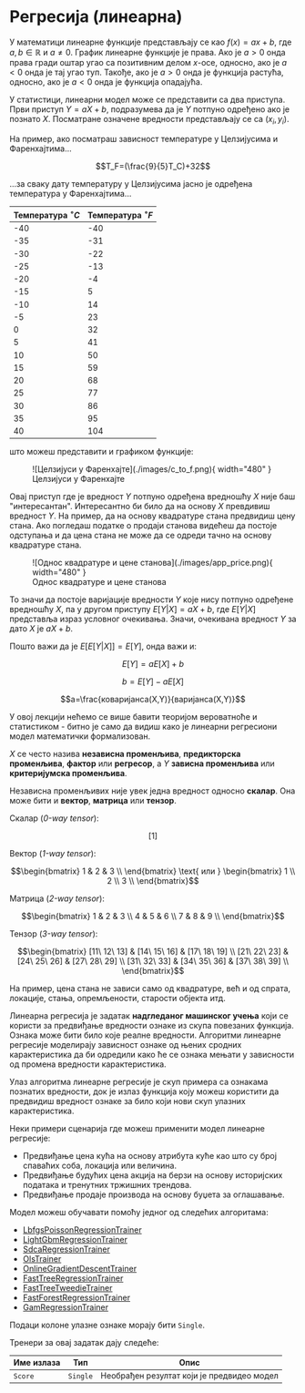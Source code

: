 # Регресија (линеарна)

У математици линеарне функције представљају се као $f(x)=ax+b$, где
$a,b\in{\mathbb{R}}$ и $a\neq{0}$. График линеарне функције је права. Ако је
$a>0$ онда права гради оштар угао са позитивним делом $x$-осе, односно, ако је
$a<0$ онда је тај угао туп. Такође, ако је $a>0$ онда је функција растућа,
односно, ако је $a<0$ онда је функција опадајућа.

У статистици, линеарни модел може се представити са два приступа. Први приступ
$Y=aX+b$, подразумева да је $Y$ потпуно одређено ако је познато $X$. Посматране
означене вредности представљају се са $(x_i,y_i)$.

На пример, ако посматраш зависност температуре у Целзијусима и Фаренхајтима...

$$T_F=(\frac{9}{5}T_C)+32$$

...за сваку дату температуру у Целзијусима јасно је одређена температура у
Фаренхајтима...

| Температура $^\circ{C}$ | Температура $^\circ{F}$ |
|-------------------------|-------------------------|
| -40                     | -40                     |
| -35                     | -31                     |
| -30                     | -22                     |
| -25                     | -13                     |
| -20                     | -4                      |
| -15                     | 5                       |
| -10                     | 14                      |
| -5                      | 23                      |
| 0                       | 32                      |
| 5                       | 41                      |
| 10                      | 50                      |
| 15                      | 59                      |
| 20                      | 68                      |
| 25                      | 77                      |
| 30                      | 86                      |
| 35                      | 95                      |
| 40                      | 104                     |

што можеш представити и графиком функције:

<figure markdown="span">
  ![Целзијуси у Фаренхајте](./images/c_to_f.png){ width="480" }
  <figcaption>Целзијуси у Фаренхајте</figcaption>
</figure>

Овај приступ где је вредност $Y$ потпуно одређена вредношћу $X$ није баш
"интересантан". Интересантно би било да на основу $X$ превдивиш вредност $Y$.
На пример, да на основу квадратуре стана предвидиш цену стана. Ако погледаш
податке о продаји станова видећеш да постоје одступања и да цена стана не може
да се одреди тачно на основу квадратуре стана.

<figure markdown="span">
  ![Однос квадратуре и цене станова](./images/app_price.png){ width="480" }
  <figcaption>Однос квадратуре и цене станова</figcaption>
</figure>

То значи да постоје варијације вредности $Y$ које нису потпуно одређене
вредношћу $X$, па у другом приступу $E[Y|X]=aX+b$, где $E[Y|X]$ представља
израз условног очекивања. Значи, очекивана вредност $Y$ за дато $X$ је $aX+b$.

Пошто важи да је $E[E[Y|X]]=E[Y]$, онда важи и:

$$E[Y]=aE[X]+b$$

$$b=E[Y]-aE[X]$$

$$a=\frac{коваријанса(X,Y)}{варијанса(X,Y)}$$

У овој лекцији нећемо се више бавити теоријом вероватноће и статистиком - битно
је само да видиш како је линеарни регресиони модел математички формализован.

$X$ се често назива **независна променљива**, **предикторска променљива**,
**фактор** или **регресор**, а $Y$ **зависна променљива** или
**критеријумска променљива**.

Независна променљивих није увек једна вредност односно **скалар**. Она може
бити и **вектор**, **матрица** или **тензор**.

Скалар (*0-way tensor*):

$$[1]$$

Вектор (*1-way tensor*):

$$\begin{bmatrix}
1 & 2 & 3 \\
\end{bmatrix}
\text{  или  }
\begin{bmatrix}
1 \\
2 \\
3 \\
\end{bmatrix}$$

Матрица (*2-way tensor*):

$$\begin{bmatrix}
1 & 2 & 3 \\
4 & 5 & 6 \\
7 & 8 & 9 \\
\end{bmatrix}$$

Тензор (*3-way tensor*):

$$\begin{bmatrix}
[11\ 12\ 13] & [14\ 15\ 16] & [17\ 18\ 19] \\
[21\ 22\ 23] & [24\ 25\ 26] & [27\ 28\ 29] \\
[31\ 32\ 33] & [34\ 35\ 36] & [37\ 38\ 39] \\
\end{bmatrix}$$

На пример, цена стана не зависи само од квадратуре, већ и од спрата, локације,
стања, опремљености, старости објекта итд.

Линеарна регресија је задатак **надгледаног машинског учења** који се користи
за предвиђање вредности ознаке из скупа повезаних функција. Ознака може бити
било које реалне вредности. Алгоритми линеарне регресије моделирају зависност
ознаке од њених сродних карактеристика да би одредили како ће се ознака мењати
у зависности од промена вредности карактеристика.

Улаз алгоритма линеарне регресије је скуп примера са ознакама познатих
вредности, док је излаз функција коју можеш користити да предвидиш вредност
ознаке за било који нови скуп улазних карактеристика.

Неки примери сценарија где можеш применити модел линеарне регресије:

* Предвиђање цена кућа на основу атрибута куће као што су број спаваћих соба,
локација или величина.
* Предвиђање будућих цена акција на берзи на основу историјских података и
тренутних тржишних трендова.
* Предвиђање продаје производа на основу буџета за оглашавање.

Модел можеш обучавати помоћу једног од следећих алгоритама:

* [LbfgsPoissonRegressionTrainer](https://learn.microsoft.com/en-us/dotnet/api/microsoft.ml.trainers.lbfgspoissonregressiontrainer)
* [LightGbmRegressionTrainer](https://learn.microsoft.com/en-us/dotnet/api/microsoft.ml.trainers.lightgbm.lightgbmregressiontrainer)
* [SdcaRegressionTrainer](https://learn.microsoft.com/en-us/dotnet/api/microsoft.ml.trainers.sdcaregressiontrainer)
* [OlsTrainer](https://learn.microsoft.com/en-us/dotnet/api/microsoft.ml.trainers.olstrainer)
* [OnlineGradientDescentTrainer](https://learn.microsoft.com/en-us/dotnet/api/microsoft.ml.trainers.onlinegradientdescenttrainer)
* [FastTreeRegressionTrainer](https://learn.microsoft.com/en-us/dotnet/api/microsoft.ml.trainers.fasttree.fasttreeregressiontrainer)
* [FastTreeTweedieTrainer](https://learn.microsoft.com/en-us/dotnet/api/microsoft.ml.trainers.fasttree.fasttreetweedietrainer)
* [FastForestRegressionTrainer](https://learn.microsoft.com/en-us/dotnet/api/microsoft.ml.trainers.fasttree.fastforestregressiontrainer)
* [GamRegressionTrainer](https://learn.microsoft.com/en-us/dotnet/api/microsoft.ml.trainers.fasttree.gamregressiontrainer)

Подаци колоне улазне ознаке морају бити `Single`.

Тренери за овај задатак дају следеће:

| Име излаза | Тип      | Опис                                       |
|------------|----------|--------------------------------------------|
| `Score`    | `Single` | Необрађен резултат који је предвидео модел |
